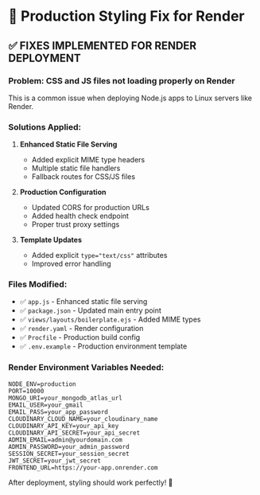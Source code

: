 # 🚀 Production Styling Fix for Render

## ✅ FIXES IMPLEMENTED FOR RENDER DEPLOYMENT

### Problem: CSS and JS files not loading properly on Render
This is a common issue when deploying Node.js apps to Linux servers like Render.

### Solutions Applied:

1. **Enhanced Static File Serving**
   - Added explicit MIME type headers
   - Multiple static file handlers
   - Fallback routes for CSS/JS files

2. **Production Configuration**
   - Updated CORS for production URLs
   - Added health check endpoint
   - Proper trust proxy settings

3. **Template Updates**
   - Added explicit `type="text/css"` attributes
   - Improved error handling

### Files Modified:
- ✅ `app.js` - Enhanced static file serving
- ✅ `package.json` - Updated main entry point
- ✅ `views/layouts/boilerplate.ejs` - Added MIME types
- ✅ `render.yaml` - Render configuration
- ✅ `Procfile` - Production build config
- ✅ `.env.example` - Production environment template

### Render Environment Variables Needed:
```
NODE_ENV=production
PORT=10000
MONGO_URI=your_mongodb_atlas_url
EMAIL_USER=your_gmail
EMAIL_PASS=your_app_password
CLOUDINARY_CLOUD_NAME=your_cloudinary_name
CLOUDINARY_API_KEY=your_api_key
CLOUDINARY_API_SECRET=your_api_secret
ADMIN_EMAIL=admin@yourdomain.com
ADMIN_PASSWORD=your_admin_password
SESSION_SECRET=your_session_secret
JWT_SECRET=your_jwt_secret
FRONTEND_URL=https://your-app.onrender.com
```

After deployment, styling should work perfectly! 🎯
